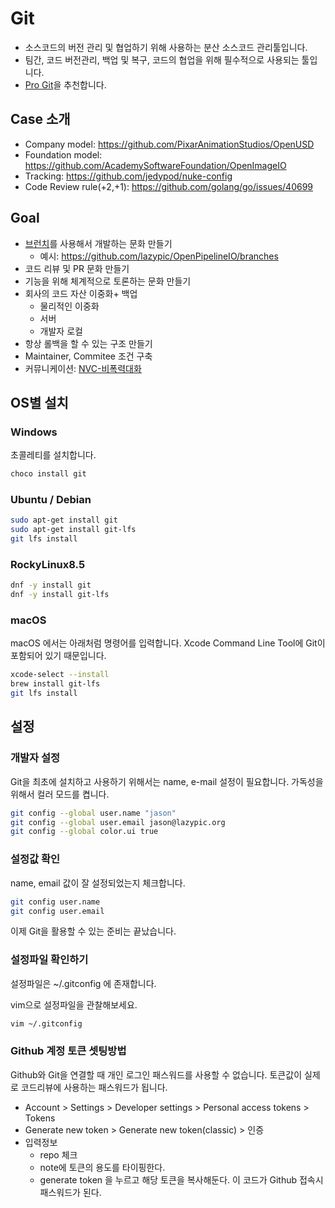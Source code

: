 # Git

- 소스코드의 버전 관리 및 협업하기 위해 사용하는 분산 소스코드 관리툴입니다.
- 팀간, 코드 버전관리, 백업 및 복구, 코드의 협업을 위해 필수적으로 사용되는 툴입니다.
- [Pro Git](https://git-scm.com/book/ko/v2)을 추천합니다.

## Case 소개

- Company model: https://github.com/PixarAnimationStudios/OpenUSD
- Foundation model: https://github.com/AcademySoftwareFoundation/OpenImageIO
- Tracking: https://github.com/jedypod/nuke-config
- Code Review rule(+2,+1): https://github.com/golang/go/issues/40699

## Goal

- [브런치](git_branch.md)를 사용해서 개발하는 문화 만들기
    - 예시: https://github.com/lazypic/OpenPipelineIO/branches
- 코드 리뷰 및 PR 문화 만들기
- 기능을 위해 체계적으로 토론하는 문화 만들기
- 회사의 코드 자산 이중화+ 백업
    - 물리적인 이중화
    - 서버
    - 개발자 로컬
- 항상 롤백을 할 수 있는 구조 만들기
- Maintainer, Commitee 조건 구축
- 커뮤니케이션: [NVC-비폭력대화](https://m.blog.naver.com/sangmi70/221877545650)

## OS별 설치

### Windows

초콜레티를 설치합니다.

```bash
choco install git
```

### Ubuntu / Debian

```bash
sudo apt-get install git
sudo apt-get install git-lfs
git lfs install
```

### RockyLinux8.5

```bash
dnf -y install git
dnf -y install git-lfs
```

### macOS

macOS 에서는 아래처럼 명령어를 입력합니다.
Xcode Command Line Tool에 Git이 포함되어 있기 때문입니다.

```bash
xcode-select --install
brew install git-lfs
git lfs install
```

## 설정

### 개발자 설정

Git을 최초에 설치하고 사용하기 위해서는 name, e-mail 설정이 필요합니다.
가독성을 위해서 컬러 모드를 켭니다.

```bash
git config --global user.name "jason"
git config --global user.email jason@lazypic.org
git config --global color.ui true
```

### 설정값 확인

name, email 값이 잘 설정되었는지 체크합니다.

```bash
git config user.name
git config user.email
```

이제 Git을 활용할 수 있는 준비는 끝났습니다.

### 설정파일 확인하기

설정파일은 ~/.gitconfig 에 존재합니다.

vim으로 설정파일을 관찰해보세요.

```bash
vim ~/.gitconfig
```

### Github 계정 토큰 셋팅방법

Github와 Git을 연결할 때 개인 로그인 패스워드를 사용할 수 없습니다. 토큰값이 실제로 코드리뷰에 사용하는 패스워드가 됩니다.

- Account > Settings > Developer settings > Personal access tokens > Tokens
- Generate new token > Generate new token(classic) > 인증
- 입력정보
    - repo 체크
    - note에 토큰의 용도를 타이핑한다.
    - generate token 을 누르고 해당 토큰을 복사해둔다. 이 코드가 Github 접속시 패스워드가 된다.
